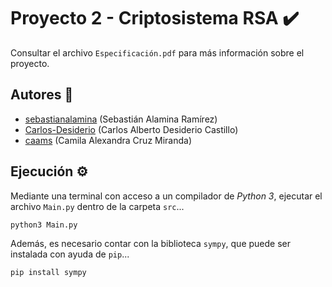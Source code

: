# Proyecto 2 - Criptosistema RSA :heavy_check_mark:

Consultar el archivo `Especificación.pdf` para más información sobre el proyecto.

## Autores :busts_in_silhouette:

- [sebastianalamina](https://github.com/sebastianalamina) (Sebastián Alamina Ramírez)
- [Carlos-Desiderio](https://github.com/Carlos-Desiderio) (Carlos Alberto Desiderio Castillo)
- [caams](https://github.com/caams) (Camila Alexandra Cruz Miranda)

## Ejecución :gear:

Mediante una terminal con acceso a un compilador de *Python 3*, ejecutar el archivo `Main.py` dentro de la carpeta `src`...

```sh
python3 Main.py
```

Además, es necesario contar con la biblioteca `sympy`, que puede ser instalada con ayuda de `pip`...

```sh
pip install sympy
```
